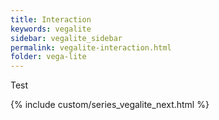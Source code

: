 ```yaml
---
title: Interaction
keywords: vegalite
sidebar: vegalite_sidebar
permalink: vegalite-interaction.html
folder: vega-lite
---
```

Test

{% include custom/series_vegalite_next.html %}
